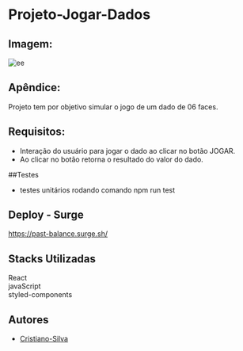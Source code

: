 # Projeto-Jogar-Dados

## Imagem:

![ee](https://user-images.githubusercontent.com/74628930/187693508-10c2715b-d339-4aa2-aa29-2d7947f8237a.png)

## Apêndice:

Projeto tem por objetivo simular o jogo de um dado 
de 06 faces.

## Requisitos:

- Interação do usuário para jogar o dado ao clicar no botão JOGAR.
- Ao clicar no botão retorna o resultado do valor do dado. 

##Testes

- testes unitários rodando comando npm run test

## Deploy - Surge

https://past-balance.surge.sh/

## Stacks Utilizadas

React <br/>
javaScript <br/>
styled-components


## Autores

- [Cristiano-Silva](https://github.com/Cristiano-cyber/)
